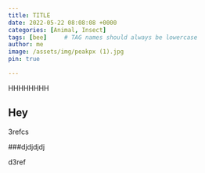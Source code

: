 ```yaml
---
title: TITLE
date: 2022-05-22 08:08:08 +0000
categories: [Animal, Insect]
tags: [bee]     # TAG names should always be lowercase
author: me
image: /assets/img/peakpx (1).jpg
pin: true

---
```



HHHHHHHH

## Hey

3refcs

###djdjdjdj

d3ref
